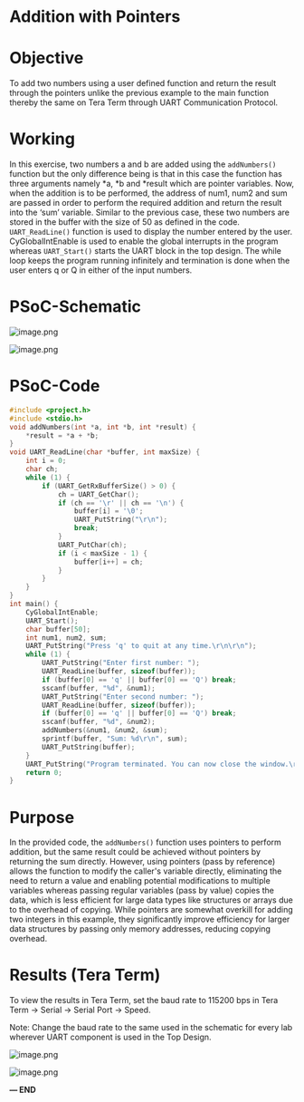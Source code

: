 # Addition with Pointers

# Objective

To add two numbers using a user defined function and return the result through the pointers unlike the previous example to the main function thereby the same on Tera Term through UART Communication Protocol.

# Working

In this exercise, two numbers a and b are added using the `addNumbers()` function but the only difference being is that in this case the function has three arguments namely *a, *b and *result which are pointer variables. Now, when the addition is to be performed, the address of num1, num2 and sum are passed in order to perform the required addition and return the result into the ‘sum’ variable. Similar to the previous case, these two numbers are stored in the buffer with the size of 50 as defined in the code. `UART_ReadLine()` function is used to display the number entered by the user. CyGlobalIntEnable is used to enable the global interrupts in the program whereas `UART_Start()` starts the UART block in the top design. The while loop keeps the program running infinitely and termination is done when the user enters q or Q in either of the input numbers. 

# PSoC-Schematic

![image.png](Addition%20without%20Pointers%20206d051c359e80278902dfcca222e0eb/image.png)

![image.png](Addition%20without%20Pointers%20206d051c359e80278902dfcca222e0eb/image%201.png)

# PSoC-Code

```c
#include <project.h>
#include <stdio.h>
void addNumbers(int *a, int *b, int *result) {
    *result = *a + *b;
}
void UART_ReadLine(char *buffer, int maxSize) {
    int i = 0;
    char ch;   
    while (1) {
        if (UART_GetRxBufferSize() > 0) {
            ch = UART_GetChar();
            if (ch == '\r' || ch == '\n') {
                buffer[i] = '\0';
                UART_PutString("\r\n");
                break;
            }
            UART_PutChar(ch);
            if (i < maxSize - 1) {
                buffer[i++] = ch;
            }
        }
    }
}
int main() {
    CyGlobalIntEnable;
    UART_Start();
    char buffer[50];
    int num1, num2, sum;
    UART_PutString("Press 'q' to quit at any time.\r\n\r\n");
    while (1) {
        UART_PutString("Enter first number: ");
        UART_ReadLine(buffer, sizeof(buffer));
        if (buffer[0] == 'q' || buffer[0] == 'Q') break;
        sscanf(buffer, "%d", &num1);
        UART_PutString("Enter second number: ");
        UART_ReadLine(buffer, sizeof(buffer));
        if (buffer[0] == 'q' || buffer[0] == 'Q') break;
        sscanf(buffer, "%d", &num2);
        addNumbers(&num1, &num2, &sum);
        sprintf(buffer, "Sum: %d\r\n", sum);
        UART_PutString(buffer);
    }
    UART_PutString("Program terminated. You can now close the window.\r\n");
    return 0;
}
```

# Purpose

In the provided code, the `addNumbers()` function uses pointers to perform addition, but the same result could be achieved without pointers by returning the sum directly. However, using pointers (pass by reference) allows the function to modify the caller's variable directly, eliminating the need to return a value and enabling potential modifications to multiple variables whereas passing regular variables (pass by value) copies the data, which is less efficient for large data types like structures or arrays due to the overhead of copying. While pointers are somewhat overkill for adding two integers in this example, they significantly improve efficiency for larger data structures by passing only memory addresses, reducing copying overhead.

# Results (Tera Term)

To view the results in Tera Term, set the baud rate to 115200 bps in Tera Term -> Serial -> Serial Port -> Speed.

Note: Change the baud rate to the same used in the schematic for every lab wherever UART component is used in the Top Design.

![image.png](Addition%20without%20Pointers%20206d051c359e80278902dfcca222e0eb/image%203.png)

![image.png](Addition%20with%20Pointers%20206d051c359e80d08bd3edfe89fe52a8/image.png)

**— END**